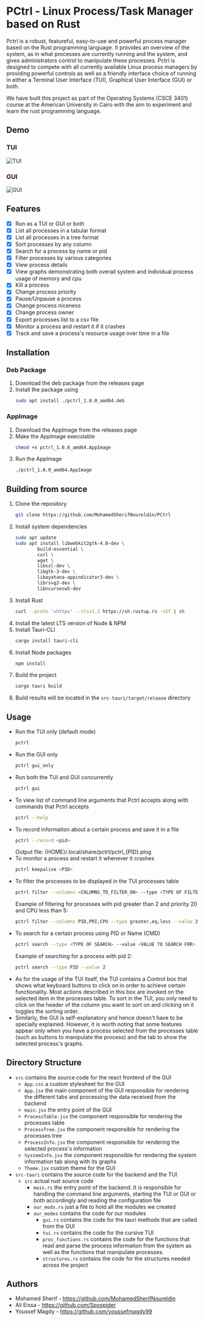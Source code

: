 # PCtrl - Linux Process/Task Manager based on Rust
Pctrl is a robust, featureful, easy-to-use and powerful process manager based on the Rust programming language. It provides an overview of the system, as in what processes are currently running and the system, and gives administrators control to manipulate these processes. Pctrl is designed to compete with all currently available Linux process managers by providing powerful controls as well as a friendly interface choice of running in either a Terminal User Interface (TUI), Graphical User Interface (GUI) or both. 

We have built this project as part of the Operating Systems (CSCE 3401) course at the American University in Cairo with the aim to experiment and learn the rust programming language. 

## Demo
### TUI
![TUI](
demo/TUI.gif
)
### GUI
![GUI](
demo/GUI.gif
)

## Features
- [x] Run as a TUI or GUI or both
- [x] List all processes in a tabular format
- [x] List all processes in a tree format
- [x] Sort processes by any column
- [x] Search for a process by name or pid
- [x] Filter processes by various categories
- [x] View process details
- [x] View graphs demonstrating both overall system and individual process usage of memory and cpu
- [x] Kill a process
- [x] Change process priority
- [x] Pause/Unpause a process
- [x] Change process niceness
- [x] Change process owner
- [x] Export processes list to a csv file
- [x] Monitor a process and restart it if it crashes
- [x] Track and save a process's resource usage over time in a file

## Installation
### Deb Package
1. Download the deb package from the releases page
2. Install the package using 
    ```bash
    sudo apt install ./pctrl_1.0.0_amd64.deb
    ```
### AppImage
1. Download the AppImage from the releases page
2. Make the AppImage executable
    ```bash
    chmod +x pctrl_1.0.0_amd64.AppImage
    ```
3. Run the AppImage
    ```bash
    ./pctrl_1.0.0_amd64.AppImage
    ```

## Building from source
1. Clone the repository
    ```bash
    git clone https://github.com/MohamedSherifNoureldin/PCtrl
    ```
2. Install system dependencies
    ```bash
    sudo apt update
    sudo apt install libwebkit2gtk-4.0-dev \
            build-essential \
            curl \
            wget \
            libssl-dev \
            libgtk-3-dev \
            libayatana-appindicator3-dev \
            librsvg2-dev \
            libncursesw5-dev
    ```
3. Install Rust
    ```bash
    curl --proto '=https' --tlsv1.2 https://sh.rustup.rs -sSf | sh
    ```
4. Install the latest LTS version of Node & NPM
5. Install Tauri-CLI
    ```bash
    cargo install tauri-cli
    ```
6. Install Node packages
    ```bash
    npm install
    ```
7. Build the project
    ```bash
    cargo tauri build
    ```
8. Build results will be located in the `src-tauri/target/release` directory

## Usage
- Run the TUI only (default mode)
    ```bash
    pctrl
    ```
- Run the GUI only
    ```bash
    pctrl gui_only
    ```
- Run both the TUI and GUI concurrently
    ```bash
    pctrl gui
    ```
- To view list of command line arguments that Pctrl accepts along with commands that Pctrl accepts
    ```bash
    pctrl --help
    ```
- To record information about a certain process and save it in a file
    ```bash
    pctrl --record <pid>
    ```
    Output file: \{HOME\}/.local/share/pctrl/pctrl\_\{PID\}.plog
- To monitor a process and restart it whenever it crashes
    ```bash
    pctrl keepalive <PID>
    ```
- To filter the processes to be displayed in the TUI processes table
    ```bash
    pctrl filter --columns <COLUMNS_TO_FILTER_ON> --type <TYPE OF FILTER> --value <VALUE TO FILTER ON>
    ```
    Example of filtering for processes with pid greater than 2 and priority 20 and CPU less than 5:
    ```bash
    pctrl filter --columns PID,PRI,CPU --type greater,eq,less --value 2,20,5
    ```
- To search for a certain process using PID or Name (CMD)
    ```bash
    pctrl search --type <TYPE OF SEARCH> --value <VALUE TO SEARCH FOR>
    ```
    Example of searching for a process with pid 2:
    ```bash
    pctrl search --type PID --value 2
    ```
- As for the usage of the TUI itself, the TUI contains a Control box that shows what keyboard buttons to click on in order to achieve certain functionality. Most actions described in this box are invoked on the selected item in the processes table. To sort in the TUI, you only need to click on the header of the column you want to sort on and clicking on it toggles the sorting order.
- Similarly, the GUI is self-explanatory and hence doesn't have to be specially explained. However, it is worth noting that some features appear only when you have a process selected from the processes table (such as buttons to manipulate the process) and the tab to show the selected process's graphs.

## Directory Structure
- `src` contains the source code for the react frontend of the GUI
    - `App.css` a custom stylesheet for the GUI
    - `App.jsx` the main component of the GUI responsible for rendering the different tabs and processing the data received from the backend
    - `main.jsx` the entry point of the GUI
    - `ProcessTable.jsx` the component responsible for rendering the processes table
    - `ProcessTree.jsx` the component responsible for rendering the processes tree
    - `ProcessInfo.jsx` the component responsible for rendering the selected process's information
    - `SystemInfo.jsx` the component responsible for rendering the system information tab along with its graphs
    - `Theme.jsx` custom theme for the GUI
- `src-tauri` contains the source code for the backend and the TUI
    - `src` actual rust source code
        - `main.rs` the entry point of the backend. It is responsible for handling the command line arguments, starting the TUI or GUI or both accordingly and reading the configuration file
        - `our_mods.rs` just a file to hold all the modules we created
        - `our_modes` contains the code for our modules
            - `gui.rs` contains the code for the tauri methods that are called from the GUI
            - `tui.rs` contains the code for the cursive TUI
            - `proc_functions.rs` contains the code for the functions that read and parse the process information from the system as well as the functions that manipulate processes.
            - `structures.rs` contains the code for the structures needed across the project

## Authors
- Mohamed Sherif  - https://github.com/MohamedSherifNoureldin
- Ali Eissa - https://github.com/Spospider
- Youssef Magdy - https://github.com/youssefmagdy99
